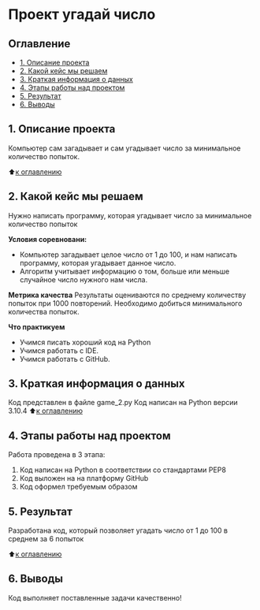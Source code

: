 # Проект угадай число

## Оглавление
* [1. Описание проекта](https://github.com/Electmg/data_science/blob/main/Project_1/README.md#Описание-проекта)
* [2. Какой кейс мы решаем](https://github.com/Electmg/data_science/blob/main/Project_1/README.md#какой-кейс-мы-решаем)
* [3. Краткая информация о данных](https://github.com/Electmg/data_science/blob/main/Project_1/README.md#Краткая-информация-о-данных)
* [4. Этапы работы над проектом](https://github.com/Electmg/data_science/blob/main/Project_1/README.md#Этапы-работы-над-проектом)
* [5. Результат](https://github.com/Electmg/data_science/blob/main/Project_1/README.md#Результат)
* [6. Выводы](https://github.com/Electmg/data_science/blob/main/Project_1/README.md#Выводы)

## 1. Описание проекта
Компьютер сам загадывает и сам угадывает число за минимальное количество попыток.

:arrow_up:[к оглавлению](https://github.com/Electmg/data_science/blob/main/Project_1/README.md#Оглавление)

## 2. Какой кейс мы решаем
Нужно написать программу, которая угадывает число за минимальное количество попыток

**Условия соревновани:**
- Компьютер загадывает целое число от 1 до 100, и нам написать программу, которая угадывает данное число.
- Алгоритм учитывает информацию о том, больше или меньше случайное число нужного нам числа.

**Метрика качества**
Результаты оцениваются по среднему количеству попыток при 1000 повторений. Необходимо добиться минимального количества попыток.

**Что практикуем**
- Учимся писать хороший код на Python
- Учимся работать с IDE.
- Учимся работать с GitHub.

## 3. Краткая информация о данных
Код представлен в файле game_2.py
Код написан на Python версии 3.10.4
:arrow_up:[к оглавлению](https://github.com/Electmg/data_science/blob/main/Project_1/README.md#Оглавление)

## 4. Этапы работы над проектом
Работа проведена в 3 этапа:
1) Код написан на Python в соответствии со стандартами PEP8
2) Код выложен на на платформу GitHub
3) Код оформел требуемым образом

## 5. Результат
Разработана код, который позволяет угадать число от 1 до 100 в среднем за 6 попыток

:arrow_up:[к оглавлению](https://github.com/Electmg/data_science/blob/main/Project_1/README.md#Оглавление)


## 6. Выводы
Код выполняет поставленные задачи качественно!